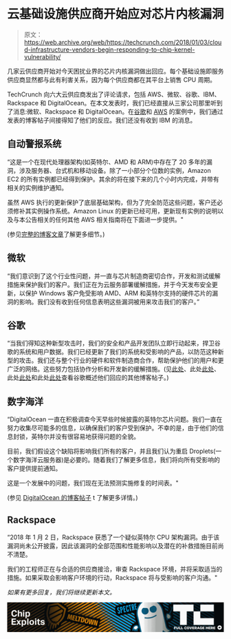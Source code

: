 # 云基础设施供应商开始应对芯片内核漏洞 

> 原文：<https://web.archive.org/web/https://techcrunch.com/2018/01/03/cloud-infrastructure-vendors-begin-responding-to-chip-kernel-vulnerability/>

几家云供应商开始对今天困扰业界的芯片内核漏洞做出回应。每个基础设施即服务供应商显然都与此有利害关系，因为每个供应商都在其平台上销售 CPU 周期。

TechCrunch 向六大云供应商发出了评论请求，包括 AWS、微软、谷歌、IBM、Rackspace 和 DigitalOcean。在本文发表时，我们已经直接从三家公司那里听到了消息:微软、Rackspace 和 DigitalOcean。在[谷歌](https://web.archive.org/web/20221205001107/https://beta.techcrunch.com/2018/01/03/googles-project-zero-team-discovered-critical-cpu-flaw-last-year/)和 [AWS](https://web.archive.org/web/20221205001107/https://aws.amazon.com/security/security-bulletins/AWS-2018-013/) 的案例中，我们通过发表的博客帖子间接得知了他们的反应。我们还没有收到 IBM 的消息。

## 自动警报系统

“这是一个在现代处理器架构(如英特尔、AMD 和 ARM)中存在了 20 多年的漏洞，涉及服务器、台式机和移动设备。除了一小部分个位数的实例，Amazon EC2 的所有实例都已经得到保护。其余的将在接下来的几个小时内完成，并带有相关的实例维护通知。

虽然 AWS 执行的更新保护了底层基础架构，但为了完全防范这些问题，客户还必须修补其实例操作系统。Amazon Linux 的更新已经可用，更新现有实例的说明以及与本公告相关的任何其他 AWS 相关指南将在下面进一步提供。"

(参见[完整的博客文章](https://web.archive.org/web/20221205001107/https://aws.amazon.com/security/security-bulletins/AWS-2018-013/)了解更多细节。)

## 微软

“我们意识到了这个行业性问题，并一直与芯片制造商密切合作，开发和测试缓解措施来保护我们的客户。我们正在为云服务部署缓解措施，并于今天发布安全更新，以保护 Windows 客户免受影响 AMD、ARM 和英特尔支持的硬件芯片的漏洞的影响。我们没有收到任何信息表明这些漏洞被用来攻击我们的客户。”

## 谷歌

“当我们得知这种新型攻击时，我们的安全和产品开发团队立即行动起来，捍卫谷歌的系统和用户数据。我们已经更新了我们的系统和受影响的产品，以防范这种新型的攻击。我们还与整个行业的硬件和软件制造商合作，帮助保护他们的用户和更广泛的网络。这些努力包括协作分析和开发新的缓解措施。(见[此处](https://web.archive.org/web/20221205001107/https://security.googleblog.com/2018/01/todays-cpu-vulnerability-what-you-need.html)、此处[此处](https://web.archive.org/web/20221205001107/https://blog.google/topics/google-cloud/what-google-cloud-g-suite-and-chrome-customers-need-know-about-industry-wide-cpu-vulnerability/)、此处[此处](https://web.archive.org/web/20221205001107/https://googleprojectzero.blogspot.com/2018/01/reading-privileged-memory-with-side.html)和此处[此处](https://web.archive.org/web/20221205001107/https://support.google.com/faqs/answer/7622138)查看谷歌概述他们回应的其他博客帖子。)

## 数字海洋

“DigitalOcean 一直在积极调查今天早些时候披露的英特尔芯片问题。我们一直在努力收集尽可能多的信息，以确保我们的客户受到保护。不幸的是，由于他们的信息封锁，英特尔并没有很容易地获得问题的全貌。

目前，我们假设这个缺陷将影响我们所有的客户，并且我们认为重启 Droplets(一个数字海洋云服务器)是必要的。随着我们了解更多信息，我们将向所有受影响的客户提供提前通知。

这是一个发展中的问题，我们现在无法预测实施修复的时间表。"

(参见 [DigitalOcean 的博客帖子](https://web.archive.org/web/20221205001107/https://blog.digitalocean.com/a-message-about-intel-security-findings/) t 了解更多详情。)

## Rackspace

“2018 年 1 月 2 日，Rackspace 获悉了一个疑似英特尔 CPU 架构漏洞。由于该漏洞尚未公开披露，因此该漏洞的全部范围和性能影响以及潜在的补救措施目前尚不清楚。

我们的工程师正在与合适的供应商接洽，审查 Rackspace 环境，并将采取适当的措施。如果采取会影响客户环境的行动，Rackspace 将与受影响的客户沟通。"

*如果有更多回复，我们将继续更新本文。*

[![](img/98050d2e69a9c2481f8f1f900df391e7.png)](https://web.archive.org/web/20221205001107/https://beta.techcrunch.com/tag/meltdown-spectre/)
